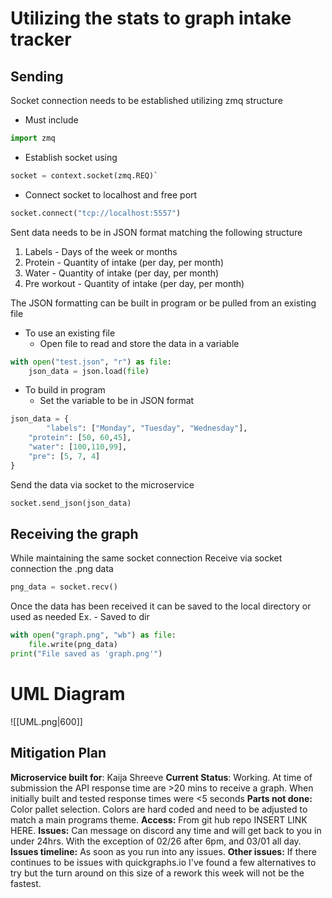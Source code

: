 # Utilizing the stats to graph intake tracker
## Sending 
Socket connection needs to be established utilizing zmq structure 
- Must include 
```python
import zmq
```
- Establish socket using 
```python
socket = context.socket(zmq.REQ)`
```
- Connect socket to localhost and free port 
```python
socket.connect("tcp://localhost:5557")
```

Sent data needs to be in JSON format matching the following structure 
1. Labels - Days of the week or months
2. Protein - Quantity of intake (per day, per month)
3. Water - Quantity of intake (per day, per month)
4. Pre workout - Quantity of intake (per day, per month)

The JSON formatting can be built in program or be pulled from an existing file 
- To use an existing file 
	- Open file to read and store the data in a variable
```python
with open("test.json", "r") as file:
	json_data = json.load(file)
```
- To build in program 
	- Set the variable to be in JSON format
```python
json_data = {
        "labels": ["Monday", "Tuesday", "Wednesday"],
    "protein": [50, 60,45],
    "water": [100,110,99],
    "pre": [5, 7, 4]
}
```

Send the data via socket to the microservice 
```python 
socket.send_json(json_data)
```


## Receiving the graph 
While maintaining the same socket connection 
Receive via socket connection the .png data
```python 
png_data = socket.recv() 
```
Once the data has been received it can be saved to the local directory or used as needed
Ex. - Saved to dir 
```python 
with open("graph.png", "wb") as file:
	file.write(png_data)
print("File saved as 'graph.png'")
```



# UML Diagram 
![[UML.png|600]]



## Mitigation Plan 
**Microservice built for**: Kaija Shreeve 
**Current Status**: Working. At time of submission the API response time are >20 mins to receive a graph. When initially built and tested response times were <5 seconds
**Parts not done:** Color pallet selection. Colors are hard coded and need to be adjusted to match a main programs theme. 
**Access:** From git hub repo INSERT LINK HERE. 
**Issues:** Can message on discord any time and will get back to you in under 24hrs. With the exception of 02/26 after 6pm, and 03/01 all day. 
**Issues timeline:** As soon as you run into any issues. 
**Other issues:** If there continues to be issues with quickgraphs.io I've found a few alternatives to try but the turn around on this size of a rework this week will not be the fastest. 